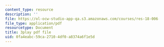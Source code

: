 ```yaml
---
content_type: resource
description: ''
file: https://ol-ocw-studio-app-qa.s3.amazonaws.com/courses/res-18-006-calculus-revisited-single-variable-calculus-fall-2010/0fa4eabc59ca27104df0a8374a6f1e5d_Fe9DPXvt2ps.pdf
file_type: application/pdf
resourcetype: Document
title: 3play pdf file
uid: 0fa4eabc-59ca-2710-4df0-a8374a6f1e5d
---
```

